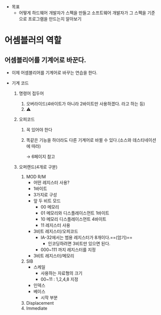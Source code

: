 - 목표
    - 어떻게 하드웨어 개발자가 스펙을 만들고 소프트웨어 개발자가 그 스펙을 기준으로 프로그램을 만드는지 알아보기
  
# 어셈블러의 역할
## 어셈블리어를 기계어로 바꾼다.
- 이제 어셈블리어를 기계어로 바꾸는 연습을 한다.
  
- 기계 코드
    1. 명령어 접두어
        1. 오버라이드(4바이트가 아니라 2바이트만 사용하겠다. 라고 하는 등)
        2. ⚠️
    2. 오피코드
        1. 꼭 있어야 한다
        2. 똑같은 기능을 하더라도 다른 기계어로 바뀔 수 있다.(소스와 데스티네이션에 따라)
            
            → 6페이지 참고
            
    3. 오퍼랜드(4개로 구분)
        1. MOD R/M
            - 어떤 레지스터 사용?
            - 1바이트
            - 3가지로 구성
            - 앞 두 비트 모드
                - 00 메모리
                - 01 메모리와 디스플레이스먼트 1바이트
                - 10 메모리 디스플레이스먼트 4바이트
                - 11 레지스터 사용
            - 3비트 레지스터/오피코드
                - IA-32에서는 범용 레지스터가 8개이다.==(암기)==
                    - 인코딩하려면 3비트만 있으면 된다.
                - 000~111 까지 레지스터를 지정
            - 3비트 레지스터/메모리
        2. SIB
            - 스케일
                - 사용하는 자료형의 크기
                - 00~11 : 1,2,4,8 지정
            - 인덱스
            - 베이스
                - 시작 부분
        3. Displacement
        4. Immediate